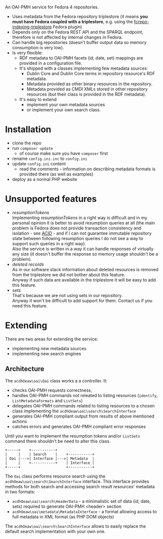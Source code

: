An OAI-PMH service for Fedora 4 repositories.

* Uses metadata from the Fedora repository triplestore
  (it means **you must have Fedora coupled with a triplestore**, e.g. using the [fcrepo-indexing-triplestore](https://github.com/fcrepo4-exts/fcrepo-camel-toolbox/tree/master/fcrepo-indexing-triplestore) Fedora plugin)
* Depends only on the Fedora REST API and the SPARQL endpoint, therefore is not affected by internal changes in Fedora.
* Can handle big repositories (doesn't buffer output data so memory consumption is very low).
* Is very flexible:
    * RDF metadata to OAI-PMH facets (id, date, set) mappings are provided in a configuration file.
    * It's shipped with a classes implementing few metadata sources:
        * Dublin Core and Dublin Core terms in repository resource's RDF metadata.
        * Metadata provided as other binary resources in the repository.
        * Metadata provided as CMDI XMLs stored in other repository resources (but their class is provided in the RDF metadata).
    * It's easy to extend
        * implement your own metadata sources
        * or implement your own search class.

# Installation

* clone the repo
* run `composer update`
    * of course make sure you have `composer` first
* rename `config.ini.inc` to `config.ini`
* update `config.ini` content
    * read the comments - information on describing metadata formats is provided there (as well as examples)
* deploy as a normal PHP website

# Unsupported features

* *resumptionTokens*  
  Implementing *resumptionTokens* in a right way is difficult and in my personal opinion it is better to avoid resumption queries at all (the main problem is Fedora does not provide transaction consistency and isolation - see [ACID](https://en.wikipedia.org/wiki/ACID) - and if I can not guarantee immutable repository state between following resumption queries I do not see a way to support such queries in a right way).  
  Also the service is written in a way it can handle responses of virtually any size (it doesn't buffer the response so memory usage shouldn't be a problem).
* *deleted records*  
  As in our software stack information about deleted resources is removed from the triplestore we did not bother about this feature.  
  Anyway if such data are available in the triplestore it will be easy to add this feature.
* *sets*  
  That's because we are not using sets in our repository.  
  Anyway it won't be difficult to add support for them. Contact us if you need this feature.

# Extending

There are two areas for extending the service:

* implementing new metadata sources
* implementing new search engines

## Architecture

The `acdhOeaw\oai\Oai` class works a a controller. It:

* checks OAI-PMH requests correctness, 
* handles OAI-PMH commands not releated to listing resources (`identify`, 
  `ListMetadataFormats` and `ListSets`)
* delegates OAI-PMH commands related to listing resources to a chosen
  class implementing the `acdhOeaw\oai\search\SearchInterface`
* generates OAI-PMH compliant output from results of above mentioned actions
* catches errors and generates OAI-PMH compliant error responses

Until you want to implement the resumption tokens and/or `ListSets` command there
shouldn't be need to alter this class.

```
+-----+    +-----------+
|     |    | Search    |    +-----------+
| Oai |--->| Interface |--->| Metadata  |
|     |    +-----------+    | Interface |
+-----+                     +-----------+
```

The `Oai` class performs resource search using the `acdhOeaw\oai\search\SearchInterface`
interface. This interface provides methods for both search and accessing search
result resources' metadata in two formats:

* `acdhOeaw\oai\search\HeaderData` - a minimalistic set of data (id, date, sets)
  required to generate OAI-PMH &lt;header&gt; section
* `acdhOeaw\oai\metadata\MetadataInterface` - a format allowing access to full
  metadata in XML format (as PHP DOM objects)

The `acdhOeaw\oai\search\SearchInterface` allows to easily replace the default search
implementation with your own one.

